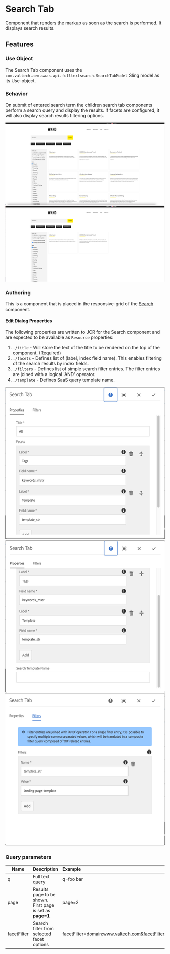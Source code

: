 Search Tab
====
Component that renders the markup as soon as the search is performed. It displays search results.

## Features

### Use Object
The Search Tab component uses the `com.valtech.aem.saas.api.fulltextsearch.SearchTabModel` Sling model as its Use-object.

### Behavior
On submit of entered search term the children search tab components perform a search query and display the results. If
facets are configured, it will also display search results filtering options.

![search results](../../../../../../../../../images/searchresults.png)
![search results filtered](../../../../../../../../../images/searchpage-results_filtered.png)

### Authoring
This is a component that is placed in the responsive-grid of the [Search](../search/README.md) component.

#### Edit Dialog Properties
The following properties are written to JCR for the Search component and are expected to be available as `Resource` properties:

1. `./title` - Will store the text of the title to be rendered on the top of the component. (Required)
2. `./facets` - Defines list of (label, index field name). This enables filtering of the search results by index fields.
3. `./filters` - Defines list of simple search filter entries. The filter entries are joined with a logical 'AND'
   operator.
4. `./template` - Defines SaaS query template name.

![dialog tab properties](../../../../../../../../../images/searchtab_dialog_properties.png)
![dialog tab properties](../../../../../../../../../images/searchtab_dialog_properties_2.png)
![dialog tab filters](../../../../../../../../../images/searchtab_dialog_filters.png)

### Query parameters

| Name | Description | Example |
| --- | :--- | :--- |
| q | Full text query | q=foo bar |
| page | Results page to be shown. First page is set as **page=1** | page=2 |
| facetFilter | Search filter from selected facet options | facetFilter=domain:www.valtech.com&facetFilter=contentType:pdf,xml |
